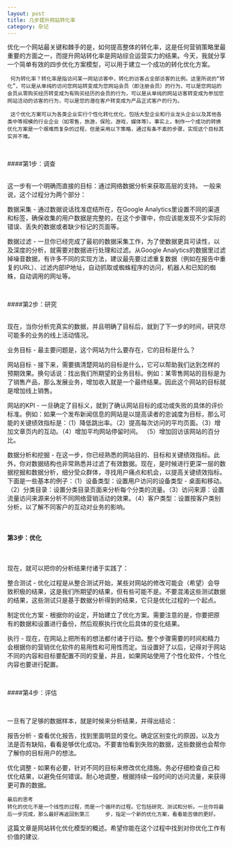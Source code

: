 ```yaml
---
layout: post
title: 几步提升网站转化率
category: 杂记
---
```


   优化一个网站最关键和棘手的是，如何提高整体的转化率，这是任何营销策略里最重要的方面之一，而提升网站转化率是网站综合运营实力的结果。今天，我就分享一个简单有效的四步优化方案模型，可以用于建立一个成功的转化优化方案。

     何为转化率？转化率是指访问某一网站访客中，转化的访客占全部访客的比例。这里所说的“转化”，可以是从单纯的访问您网站转变成为您网站会员（即注册会员）的行为，可以是您网站的会员从零购买经历转变成为有购买经历的会员的行为，可以是从单纯的网站访客转变成为参加您网站活动的访客的行为，可以是您的潜在客户转变成为产品正式客户的行为。

     这个优化方案可以为各类企业实行个性化转化优化，包括大型企业和行业龙头企业以及其他各类中等规模的行业企业（如零售，旅游，保险，游戏，媒体等）。事实上，制作一个成功的转换优化方案是一个艰难而复杂的过程，但是采用以下策略，通过有条不紊的步骤，实现这个目标其实并不难。
   
<br />

####第1步：调查

<br />
这一步有一个明确而直接的目标：通过网络数据分析来获取高层的支持。 一般来说，这个过程分为两个部分：

数据采集 - 通过数据说话找准症结所在，在Google Analytics里设置不同的渠道和标签，确保收集的用户数据是完整的，在这个步骤中，你应该能发现不少实际的错误、丢失的数据或者缺少标记的页面等。

数据过滤 - 一旦你已经完成了最初的数据采集工作，为了使数据更具可读性，以及深度的分析，就需要对数据进行处理和过滤。从Google Analytics的数据里过滤掉噪音数据，有许多不同的实现方法，建议最先要过滤重复数据（例如在报告中重复的URL）、过滤内部IP地址，自动抓取或蜘蛛程序的访问，机器人和已知的蜘蛛，自动调用的网址等。

<br />

####第2步：研究

<br />
现在，当你分析完真实的数据，并且明确了目标后，就到了下一步的时间，研究尽可能多的业务的线上活动情况。

业务目标 - 最主要问题是，这个网站为什么要存在，它的目标是什么？

网站目标 - 接下来，需要搞清楚网站的目标是什么，它可以帮助我们达到怎样的预期效果。换句话说：找出我们所期望的业务目标。例如：某零售网站的目标是为了销售产品，那么发展业务，增加收入就是一个最终结果。因此这个网站的目标就是增加线上销售。

网站的KPI - 一旦确定了目标义，就到了确认网站目标的成功或失败的具体的评价标准。例如：如果一个发布新闻信息的网站是以提高读者的忠诚度为目标，那么可能的关键绩效指标是：（1）降低跳出率。（2）提高每次访问的平均页面。（3）增加文章页内的互动。（4）增加平均网站停留时间。 （5）增加回访该网站的百分比。

数据分析和挖掘 - 在这一步，你已经熟悉的网站目的、目标和关键绩效指标。此外，你对数据结构也非常熟悉并过滤了有效数据。现在，是时候进行更深一层的数据挖掘和数据分析，细分受众群体，寻找用户痛点和机会，以提高关键绩效指标。下面是一些基本的例子：（1）设备类型：设置用户访问的设备类型 - 桌面和移动。（2）分类目录：设置分类目录页面来分析每个分类的流量。（3）访问来源：设置流量访问来源来分析不同网络营销活动的效果。（4）客户类型：设置按客户类别分析，以了解不同客户的互动对业务的影响。

<br />

#### 第3步：优化

<br />

现在，就可以把你的分析结果付诸于实践了：

整合测试 - 优化过程是从整合测试开始，某些对网站的修改可能会（希望）会导致积极的结果，这是我们所期望的结果，但有些可能不是。不要混淆这些测试数据的结果，这些测试只是基于数据分析得到的结果，它只是优化过程的一个起点。

制定优化方案 - 根据你的设定，开始建立了优化方案。需要注意的是，你要把原有的数据和设置进行备份，然后观察执行优化后具体的变化结果。

执行 - 现在，在网站上把所有的想法都付诸于行动。整个步骤需要的时间和精力会根据你的营销优化软件的易用性和可用性而定。当设置好了以后，记得对于网站不同的内容和目标要配置不同的变量，并且，如果网站使用了个性化软件，个性化内容也要进行配置。

<br />

####第4步：评估

<br />

一旦有了足够的数据样本，就是时候来分析结果，并得出结论：

报告分析 - 查看优化报告，找到里面明显的变化。确定区别变化的原因，以及方法是否有缺陷，看看是够优化成功。不要害怕看到失败的数据，这些数据也会帮你了解你的目标用户的想法。

优化调整 - 如果有必要，针对不同的目标来修改优化措施。务必仔细检查自己和优化结果，以避免任何错误。耐心地调整，根据持续一段时间的访问流量，来获得更可靠的数据。

    最后的思考
    转化的优化不是一个线性的过程，而是一个循环的过程。它包括研究、测试和分析。一旦你将最后一步完成，那么最好再返回到第三     步，指定一个新的优化方案，看看能否做的更好。

这篇文章是网站转化优化模型的概述。希望你能在这个过程中找到对你优化工作有价值的建议.
